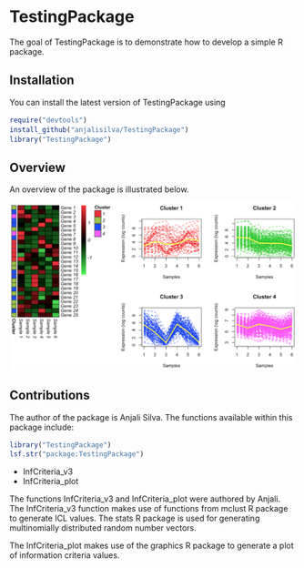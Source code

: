# TestingPackage

<!-- badges: start -->
<!-- badges: end -->

The goal of TestingPackage is to demonstrate how to develop a simple R package. 

## Installation

You can install the latest version of TestingPackage using

``` r
require("devtools")
install_github("anjalisilva/TestingPackage")
library("TestingPackage")
```

## Overview

An overview of the package is illustrated below. 

![](./inst/extdata/SILVA_A_A1.png)


## Contributions

The author of the package is Anjali Silva. The functions available within this 
package include:

``` r
library("TestingPackage")
lsf.str("package:TestingPackage")
```

- InfCriteria_v3
- InfCriteria_plot

The functions InfCriteria_v3 and InfCriteria_plot were authored by Anjali. The InfCriteria_v3 function makes use of functions from mclust R package to generate ICL values. The stats R package is used for generating multinomially distributed random number vectors.

The InfCriteria_plot makes use of the graphics R package to generate a plot of information criteria values. 



